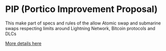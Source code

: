 # PIP (Portico Improvement Proposal)

This make part of specs and rules of the allow Atomic swap and submarine swaps respecting limits around Lightning Network, Bitcoin protocols and DLCs



[More details here](https://github.com/PorticoExchange/PIP)
